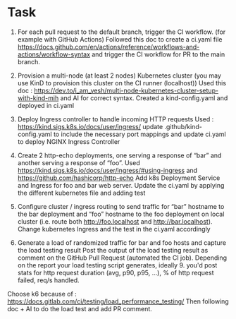 # Task

1. For each pull request to the default branch, trigger the CI workflow. (for example with GitHub Actions)
Followed this doc to create a ci.yaml file https://docs.github.com/en/actions/reference/workflows-and-actions/workflow-syntax and trigger the CI workflow for PR to the main branch.

2. Provision a multi-node (at least 2 nodes) Kubernetes cluster (you may use KinD to provision this cluster on the CI runner (localhost))
Used this doc : https://dev.to/i_am_vesh/multi-node-kubernetes-cluster-setup-with-kind-mih and AI for correct syntax.
Created a kind-config.yaml and deployed in ci.yaml

3. Deploy Ingress controller to handle incoming HTTP requests
   Used : https://kind.sigs.k8s.io/docs/user/ingress/
   update .github/kind-config.yaml to include the necessary port mappings and update ci.yaml to deploy NGINX Ingress Controller
   
4. Create 2 http-echo deployments, one serving a response of “bar” and another serving a response of “foo”.
   Used https://kind.sigs.k8s.io/docs/user/ingress/#using-ingress and https://github.com/hashicorp/http-echo
   Add k8s Deployment Service and Ingress for foo and bar web server. Update the ci.yaml by applying the different kubernetes file and adding test
   
5. Configure cluster / ingress routing to send traffic for “bar” hostname to the bar deployment and “foo” hostname to the foo deployment on local cluster (i.e. route both http://foo.localhost and http://bar.localhost).
Change kubernetes Ingress and the test in the ci.yaml accordingly

6. Generate a load of randomized traffic for bar and foo hosts and capture the load testing result
Post the output of the load testing result as comment on the GitHub Pull Request (automated the CI job). Depending on the report your load testing script generates, ideally 9. you'd post stats for http request duration (avg, p90, p95, ...), % of http request failed, req/s handled.

Choose k6 because of : https://docs.gitlab.com/ci/testing/load_performance_testing/
Then following doc + AI to do the load test and add PR comment.
